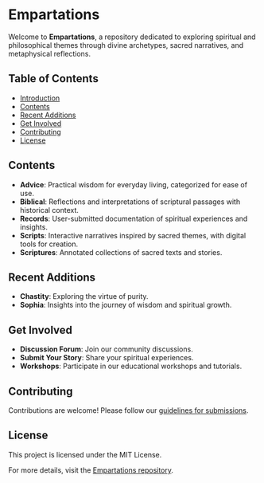 # Empartations

Welcome to **Empartations**, a repository dedicated to exploring spiritual and philosophical themes through divine archetypes, sacred narratives, and metaphysical reflections.

## Table of Contents
- [Introduction](#introduction)
- [Contents](#contents)
- [Recent Additions](#recent-additions)
- [Get Involved](#get-involved)
- [Contributing](#contributing)
- [License](#license)

## Contents

- **Advice**: Practical wisdom for everyday living, categorized for ease of use.
- **Biblical**: Reflections and interpretations of scriptural passages with historical context.
- **Records**: User-submitted documentation of spiritual experiences and insights.
- **Scripts**: Interactive narratives inspired by sacred themes, with digital tools for creation.
- **Scriptures**: Annotated collections of sacred texts and stories.

## Recent Additions

- **Chastity**: Exploring the virtue of purity.
- **Sophia**: Insights into the journey of wisdom and spiritual growth.

## Get Involved

- **Discussion Forum**: Join our community discussions.
- **Submit Your Story**: Share your spiritual experiences.
- **Workshops**: Participate in our educational workshops and tutorials.

## Contributing

Contributions are welcome! Please follow our [guidelines for submissions](CONTRIBUTING.md).

## License

This project is licensed under the MIT License.

For more details, visit the [Empartations repository](https://github.com/kennethreitz/empartations/tree/main).
